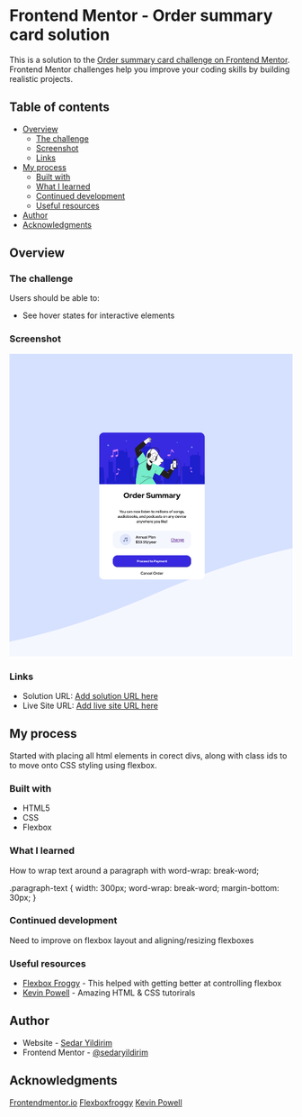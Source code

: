 # Frontend Mentor - Order summary card solution

This is a solution to the [Order summary card challenge on Frontend Mentor](https://www.frontendmentor.io/challenges/order-summary-component-QlPmajDUj). Frontend Mentor challenges help you improve your coding skills by building realistic projects. 

## Table of contents

- [Overview](#overview)
  - [The challenge](#the-challenge)
  - [Screenshot](#screenshot)
  - [Links](#links)
- [My process](#my-process)
  - [Built with](#built-with)
  - [What I learned](#what-i-learned)
  - [Continued development](#continued-development)
  - [Useful resources](#useful-resources)
- [Author](#author)
- [Acknowledgments](#acknowledgments)

## Overview

### The challenge

Users should be able to:

- See hover states for interactive elements

### Screenshot

![](./images/screenshot.jpg)

### Links

- Solution URL: [Add solution URL here](https://github.com/sedaryildirim/order-summary)
- Live Site URL: [Add live site URL here](https://sedaryildirim.github.io/order-summary/)

## My process

Started with placing all html elements in corect divs, along with class ids to to move onto CSS
styling using flexbox.

### Built with

- HTML5
- CSS
- Flexbox

### What I learned

How to wrap text around a paragraph with word-wrap: break-word; 

.paragraph-text {
    width: 300px;
    word-wrap: break-word;
    margin-bottom: 30px;
}

### Continued development

Need to improve on flexbox layout and aligning/resizing flexboxes

### Useful resources

- [Flexbox Froggy](https://flexboxfroggy.com/) - This helped with getting better at controlling flexbox
- [Kevin Powell](https://www.youtube.com/KevinPowell) - Amazing HTML & CSS tutorirals

## Author

- Website - [Sedar Yildirim](https://github.com/sedaryildirim)
- Frontend Mentor - [@sedaryildirim](https://www.frontendmentor.io/profile/sedaryildirim)

## Acknowledgments

[Frontendmentor.io](https://www.frontendmentor.io/)
[Flexboxfroggy](https://flexboxfroggy.com/)
[Kevin Powell](https://www.youtube.com/KevinPowell)